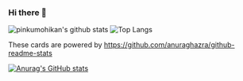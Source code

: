 ### Hi there 👋

<!--
**naoland/naoland** is a ✨ _special_ ✨ repository because its `README.md` (this file) appears on your GitHub profile.

Here are some ideas to get you started:

- 🔭 I’m currently working on ...
- 🌱 I’m currently learning ...
- 👯 I’m looking to collaborate on ...
- 🤔 I’m looking for help with ...
- 💬 Ask me about ...
- 📫 How to reach me: ...
- 😄 Pronouns: ...
- ⚡ Fun fact: ...
-->


![pinkumohikan's github stats](https://github-readme-stats.vercel.app/api?username=naoland&count_private=true&show_icons=true&theme=radical)
![Top Langs](https://github-readme-stats.vercel.app/api/top-langs/?username=naoland&theme=radical)

These cards are powered by https://github.com/anuraghazra/github-readme-stats

[![Anurag's GitHub stats](https://github-readme-stats.vercel.app/api?username=anuraghazra)](https://github.com/anuraghazra/github-readme-stats)
